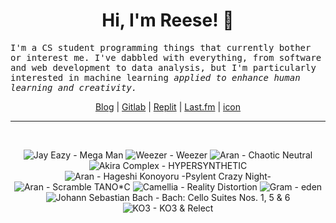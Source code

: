 <h1 align="center">Hi, I'm Reese! 👋</h1>

<p><samp>I'm a CS student programming things that currently bother or interest me. I've dabbled with everything, from software and web development to data analysis, but I'm particularly interested in machine learning <i>applied to enhance human learning and creativity.</i></p></samp>

<p align="center">
 <a href="https://renys.dev">Blog</a> | <a href="https://gitlab.com/renys">Gitlab</a> | <a href="https://replit.com/@renys">Replit</a> | <a href="https://last.fm/user/i-dle">Last.fm</a> | <a href="https://picrew.me/en/image_maker/1453974">icon</a>
</p>

<hr class="dotted">
<br>
<!-- lastfm -->
<p align="center"><img src="https://lastfm.freetls.fastly.net/i/u/64s/1305b6fbaf874b12e838db1d874dc694.jpg" title="Jay Eazy - Mega Man"> <img src="https://lastfm.freetls.fastly.net/i/u/64s/82dea2ae26de9b443208cf21358c876f.jpg" title="Weezer - Weezer"> <img src="https://lastfm.freetls.fastly.net/i/u/64s/c2aba808a27cd8643a0eff2a5afce6c5.jpg" title="Aran - Chaotic Neutral"> <img src="https://lastfm.freetls.fastly.net/i/u/64s/a3bace190c859eb70de62187b97827e8.jpg" title="Akira Complex - HYPERSYNTHETIC"> <img src="https://lastfm.freetls.fastly.net/i/u/64s/6d9d2d26c39688db1b9f157f86126f92.jpg" title="Aran - Hageshi Konoyoru -Psylent Crazy Night-"> <img src="https://lastfm.freetls.fastly.net/i/u/64s/a21bfdcb71653fb3b2e68ac05f038c57.jpg" title="Aran - Scramble TANO*C"> <img src="https://lastfm.freetls.fastly.net/i/u/64s/b0a5febd261e2ab4f4347830d4a917a7.jpg" title="Camellia - Reality Distortion"> <img src="https://lastfm.freetls.fastly.net/i/u/64s/66d1b65a4b297ef29a6f5b6803411643.jpg" title="Gram - eden"> <img src="https://lastfm.freetls.fastly.net/i/u/64s/46d155ddf9c8a4bcff2dc64eddd07386.jpg" title="Johann Sebastian Bach - Bach: Cello Suites Nos. 1, 5 & 6"> <img src="https://lastfm.freetls.fastly.net/i/u/64s/635bbb9bc0277093a0505760b7ec0c70.jpg" title="KO3 - KO3 & Relect"> </p>
